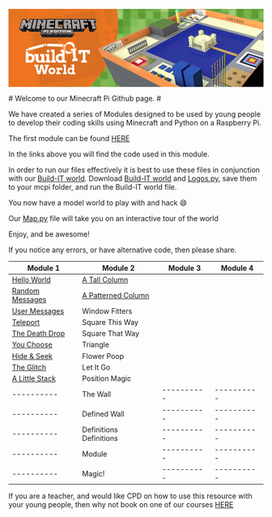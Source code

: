 <p align="center">
  <img src = buildit-world-banner.png align="middle">
</p>
# Welcome to our Minecraft Pi Github page. #

We have created a series of Modules designed to be used by young people to develop their coding skills using Minecraft and Python on a Raspberry Pi.

The first module can be found [HERE](https://docs.google.com/document/d/1dm-OIPIpIEhldNtLYyG_zQk2G3-rBpYdn35__dMofp4/edit?usp=sharing)

In the links above you will find the code used in this module.

In order to run our files effectively it is best to use these files in conjunction with our [Build-IT world](Build-IT_World.py). Download [Build-IT world](Build-IT_World.py) and [Logos.py](Logos.py), save them to your mcpi folder, and run the Build-IT world file. 

You now have a model world to play with and hack :smile:

Our [Map.py](Map.py) file will take you on an interactive tour of the world

Enjoy, and be awesome!

If you notice any errors, or have alternative code, then please share.

| Module 1      | Module 2 | Module 3 | Module 4 |
|----------     |----------|----------|----------|
|[Hello World](Hack_01_Hello_World.py)|[A Tall Column](Hack_10_A_Tall_Column.py)|          |          |
|[Random Messages](Hack_02_Random_Messages.py)|[A Patterned Column](Hack_11_A_Patterned_Column.py)|          |          |
|[User Messages](Hack_03_User_Messages.py)  |Window Fitters          |          |          |
|[Teleport](Hack_04_Teleport.py)       |Square This Way          |          |          |
|[The Death Drop](Hack_05_The_Death_Drop.py) |Square That Way          |          |          |
|[You Choose](Hack_06_You_Choose.py)     |Triangle          |          |          |
|[Hide & Seek](Hack_07_Simple_Hide_And_Seek.py)    |Flower Poop          |          |          |
|[The Glitch](Hack_08_The_Glitch.py)     |Let It Go          |          |          |
|[A Little Stack](Hack_09_A_Little_Stack.py) |Position Magic          |          |          |
|----------     |The Wall|----------|----------|
|----------     |Defined Wall|----------|----------|
|----------     |Definitions Definitions|----------|----------|
|----------     |Module|----------|----------|
|----------     |Magic!|----------|----------|
If you are a teacher, and would like CPD on how to use this resource with your young people, then why not book on one of our courses [HERE](http://www.ntcpd.org.uk/search/advanced-search/1312)

